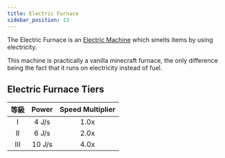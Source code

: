 ```yaml
---
title: Electric Furnace
sidebar_position: 13
---
```


The Electric Furnace is an [Electric Machine](Electric-Machines) which smelts items by using electricity.

This machine is practically a vanilla minecraft furnace, the only difference being the fact that it runs on electricity instead of fuel.

## Electric Furnace Tiers

| 等級  | Power  | Speed Multiplier |
|:---:|:------:|:----------------:|
|  I  | 4 J/s  |       1.0x       |
| II  | 6 J/s  |       2.0x       |
| III | 10 J/s |       4.0x       |
